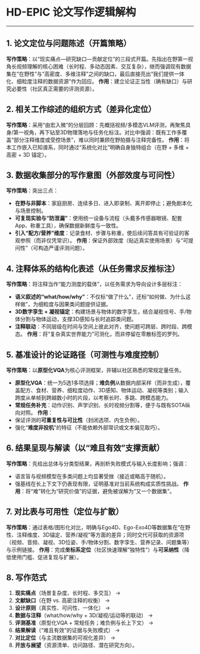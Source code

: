 # HD-EPIC 论文写作逻辑解构

------

## 1. 论文定位与问题陈述（开篇策略）

**写作策略**：以“现实痛点—研究缺口—贡献定位”的三段式开篇。先指出在野第一视角长视频理解的核心困难（长时程、多动态因素、交互复杂），继而强调现有数据集在“在野性”与“高密度、多维注释”之间的缺口，最后直接亮出“我们提供一体化、细粒度注释的数据资源”作为回应。
 **作用**：建立论证正当性（确有缺口）与研究必要性（社区真正需要的评测资源）。

## 2. 相关工作综述的组织方式（差异化定位）

**写作策略**：采用“由宏入微”的分层回顾：先概括视频/多模态VLM评测，再聚焦具身/第一视角，再下钻至3D物理落地与任务化标注。对比中强调：既有工作多覆盖“部分注释维度或受控场景”，难以同时兼顾在野拍摄与注释完备性。
 **作用**：将本工作嵌入已知谱系，同时通过“系统化对比”明确自身独特组合（在野 + 多维 + 高密 + 3D 锚定）。

## 3. 数据收集部分的写作意图（外部效度与可问性）

**写作策略**：突出三点：

- **在野与非脚本**：家庭厨房、连续多日、进入即录制、离开即停止；避免剧本化与场景控制。
- **可复现实验与“防泄漏”**：使用统一设备与流程（头戴多传感器眼镜、配套App、称重工具），确保数据新鲜度与一致性。
- **引入“配方/营养”维度**：记录食材、步骤与称重，使后续问答具有可验证的客观参照（而非仅凭常识）。
	 **作用**：保证外部效度（贴近真实使用场景）与“可提问性”（可构造严谨评测问题）。

## 4. 注释体系的结构化表述（从任务需求反推标注）

**写作策略**：将注释当作“能力测度的载体”，以任务需求为导向设计多层标注：

- **语义叙述的“what/how/why”**：不仅标“做了什么”，还标“如何做、为什么这样做”，为细粒度与因果类问题提供证据。
- **3D数字孪生 + 凝视锚定**：构建场景与物体的数字孪生，结合凝视信号、手/物体分割与物体运动，支撑3D感知与长时追踪类问题。
- **注释联动**：不同层级在时间与空间上彼此对齐，使问题可跨层、跨时段、跨模态。
	 **作用**：将“复杂真实世界能力”可测化，而非停留在零散标签的罗列。

## 5. 基准设计的论证路径（可测性与难度控制）

**写作策略**：以**原型化VQA**为核心评测框架，并辅以社区熟悉的常规定量任务。

- **原型化VQA**：统一为5选1多项选择；**难负例**从数据内部采样（而非生成），覆盖配方、食材、营养、细粒度动作、3D感知、物体运动、凝视等类别；输入跨度从单帧到跨越数小时的片段，以考察长时、多跳、跨模态能力。
- **常规任务补充**：动作识别、声学识别、长时视频分割等，便于与既有SOTA纵向对照。
	 **作用**：
- 保证评测的**可重复性与可比性**（封闭选项、内生负例）。
- 强化“**难度非投机**”的特征（不能依赖外部常识或文本偏见取巧）。

## 6. 结果呈现与解读（以“难且有效”支撑贡献）

**写作策略**：先给出总体与分类型结果，再剖析失败模式与输入长度影响；强调：

- 语言盲与视频模型在多类问题上均显著受挫（接近或略高于随机）。
- 强基线在长上下文下仍表现有限，证明基准对当前系统构成实质性挑战。
	 **作用**：将“难”转化为“研究价值”的证据，避免被误解为“又一个数据集”。

## 7. 对比表与可用性（定位与扩散）

**写作策略**：通过表格/图形化对比，明确与Ego4D、Ego-Exo4D等数据集在“在野性、注释维度、3D锚定、营养/凝视”等方面的差异；同时交代可获取的资源项（视频、音频、凝视、3D位姿、手/物体分割、数字孪生、营养记录、问题集等）与示例链接。
 **作用**：完成**坐标系定位**（社区快速理解“独特性”）与**可采纳性**（降低使用门槛、促进复现与扩展）。

## 8. 写作范式

1. **现实痛点**（场景复杂度、长时程、多交互） →
2. **文献缺口**（在野 vs. 高密注释的权衡） →
3. **设计原则**（真实性、可问性、一体化） →
4. **数据与注释**（what/how/why + 3D/凝视/运动等的联动） →
5. **评测基准**（原型化VQA + 常规任务；难负例与长上下文） →
6. **结果解读**（“难且有效”的证据与失败模式） →
7. **对比定位**（与主流数据集的可视化差异） →
8. **开放与展望**（资源清单、访问路径、潜在研究方向）。



